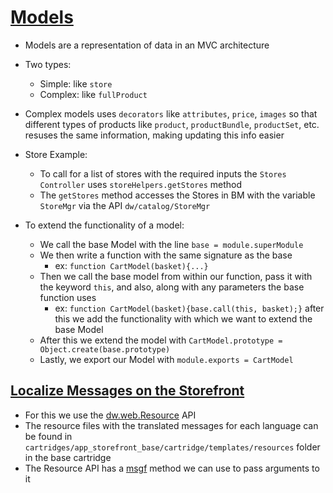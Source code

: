 # [Models](https://salesforcecommercecloud.github.io/b2c-dev-doc/docs/current/scriptapi/html/index.html)

- Models are a representation of data in an MVC architecture
- Two types:
    - Simple: like `store`
    - Complex: like `fullProduct`
- Complex models uses `decorators` like `attributes`, `price`, `images` so that different types of products like `product`, `productBundle`, `productSet`, etc. resuses the same information, making updating this info easier

- Store Example:
    - To call for a list of stores with the required inputs the `Stores Controller` uses `storeHelpers.getStores` method
    - The `getStores` method accesses the Stores in BM with the variable `StoreMgr` via the API `dw/catalog/StoreMgr`

- To extend the functionality of a model:
    - We call the base Model with the line `base = module.superModule`
    - We then write a function with the same signature as the base
        - ex: `function CartModel(basket){...}`
    - Then we call the base model from within our function, pass it with the keyword `this`, and also, along with any parameters the base function uses
        - ex: `function CartModel(basket){base.call(this, basket);}` after this we add the functionality with which we want to extend the base Model
    - After this we extend the model with `CartModel.prototype = Object.create(base.prototype)`
    - Lastly, we export our Model with `module.exports = CartModel`

## [Localize Messages on the Storefront](https://developer.salesforce.com/docs/commerce/b2c-commerce/guide/b2c-localization.html')

- For this we use the [dw.web.Resource](https://salesforcecommercecloud.github.io/b2c-dev-doc/docs/current/scriptapi/html/index.html?target=class_dw_web_Resource.html) API
- The resource files with the translated messages for each language can be found in `cartridges/app_storefront_base/cartridge/templates/resources` folder in the base cartridge
- The Resource API has a [msgf](https://salesforcecommercecloud.github.io/b2c-dev-doc/docs/current/scriptapi/html/index.html?target=class_dw_web_Resource.html#dw_web_Resource_msgf_String_String_String_Object_DetailAnchor) method we can use to pass arguments to it
